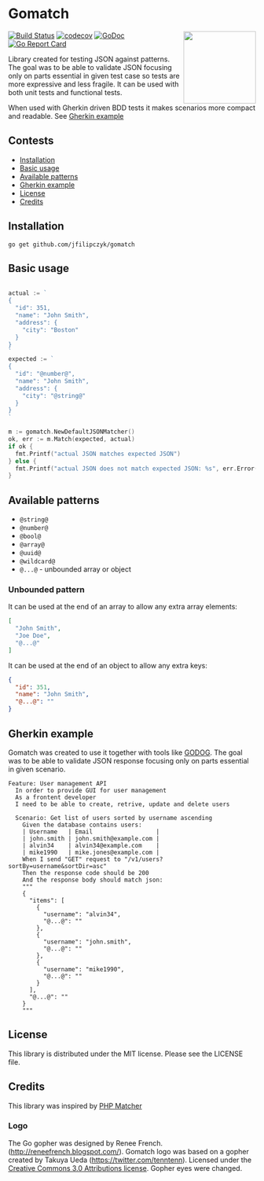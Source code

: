 # Gomatch

<img align="right" width="147px" src="https://raw.github.com/jfilipczyk/gomatch/master/logo.png">

[![Build Status](https://travis-ci.com/jfilipczyk/gomatch.svg?branch=master)](https://travis-ci.com/jfilipczyk/gomatch)
[![codecov](https://codecov.io/gh/jfilipczyk/gomatch/branch/master/graph/badge.svg)](https://codecov.io/gh/jfilipczyk/gomatch)
[![GoDoc](https://godoc.org/github.com/jfilipczyk/gomatch?status.svg)](https://godoc.org/github.com/jfilipczyk/gomatch)
[![Go Report Card](https://goreportcard.com/badge/github.com/jfilipczyk/gomatch)](https://goreportcard.com/report/github.com/jfilipczyk/gomatch)

Library created for testing JSON against patterns. The goal was to be able to validate JSON focusing only on parts essential in given test case so tests are more expressive and less fragile. It can be used with both unit tests and functional tests.

When used with Gherkin driven BDD tests it makes scenarios more compact and readable. See [Gherkin example](#gherkin-example)

## Contests

  - [Installation](#installation)
  - [Basic usage](#basic-usage)
  - [Available patterns](#available-patterns)
  - [Gherkin example](#gherkin-example)
  - [License](#license)
  - [Credits](#credits)

## Installation

```shell
go get github.com/jfilipczyk/gomatch
```

## Basic usage

```go

actual := `
{
  "id": 351,
  "name": "John Smith",
  "address": {
    "city": "Boston"
  }
}
`
expected := `
{
  "id": "@number@",
  "name": "John Smith",
  "address": {
    "city": "@string@"
  }
}
`

m := gomatch.NewDefaultJSONMatcher()
ok, err := m.Match(expected, actual)
if ok {
  fmt.Printf("actual JSON matches expected JSON")
} else {
  fmt.Printf("actual JSON does not match expected JSON: %s", err.Error())
}

```

## Available patterns

* `@string@`
* `@number@`
* `@bool@`
* `@array@`
* `@uuid@`
* `@wildcard@`
* `@...@` - unbounded array or object

### Unbounded pattern

It can be used at the end of an array to allow any extra array elements:
```json
[
  "John Smith",
  "Joe Doe",
  "@...@"
]
```

It can be used at the end of an object to allow any extra keys:
```json
{
  "id": 351,
  "name": "John Smith",
  "@...@": ""
}
```

## Gherkin example

Gomatch was created to use it together with tools like [GODOG](https://github.com/DATA-DOG/godog).
The goal was to be able to validate JSON response focusing only on parts essential in given scenario.

```gherkin
Feature: User management API
  In order to provide GUI for user management 
  As a frontent developer
  I need to be able to create, retrive, update and delete users

  Scenario: Get list of users sorted by username ascending
    Given the database contains users:
    | Username   | Email                  |
    | john.smith | john.smith@example.com |
    | alvin34    | alvin34@example.com    |
    | mike1990   | mike.jones@example.com |
    When I send "GET" request to "/v1/users?sortBy=username&sortDir=asc"
    Then the response code should be 200
    And the response body should match json:
    """
    {
      "items": [
        {
          "username": "alvin34",
          "@...@": ""
        },
        {
          "username": "john.smith",
          "@...@": ""
        },
        {
          "username": "mike1990",
          "@...@": ""
        }
      ],
      "@...@": ""
    }
    """
```

## License

This library is distributed under the MIT license. Please see the LICENSE file.

## Credits

This library was inspired by [PHP Matcher](https://github.com/coduo/php-matcher)

### Logo
The Go gopher was designed by Renee French. (http://reneefrench.blogspot.com/).
Gomatch logo was based on a gopher created by Takuya Ueda (https://twitter.com/tenntenn). Licensed under the [Creative Commons 3.0 Attributions license](http://creativecommons.org/licenses/by/3.0/deed.en). Gopher eyes were changed.